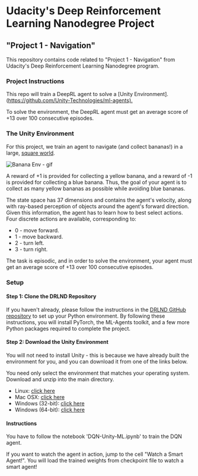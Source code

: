 
# Udacity's Deep Reinforcement Learning Nanodegree Project

## "Project 1 - Navigation"

This repository contains code related to "Project 1 - Navigation" from Udacity's Deep Reinforcement Learning Nanodegree program.

### Project Instructions

This repo will train a DeepRL agent to solve a
[Unity Environment]. (<https://github.com/Unity-Technologies/ml-agents).>

To solve the environment, the DeepRL agent must get an average score of +13 over 100 consecutive episodes.

### The Unity Environment

For this project, we train an agent to navigate (and collect bananas!) in a large,  [square world](https://github.com/Unity-Technologies/ml-agents/blob/master/docs/Learning-Environment-Examples.md#banana-collector).

![Banana Env - gif](./img/banana.gif "Banana Env")

A reward of +1 is provided for collecting a yellow banana, and a reward of -1 is provided for collecting a blue banana. Thus, the goal of your agent is to collect as many yellow bananas as possible while avoiding blue bananas.

The state space has 37 dimensions and contains the agent's velocity, along with ray-based perception of objects around the agent's forward direction. Given this information, the agent has to learn how to best select actions. Four discrete actions are available, corresponding to:

+ 0 - move forward.
+ 1 - move backward.
+ 2 - turn left.
+ 3 - turn right.

The task is episodic, and in order to solve the environment, your agent must get an average score of +13 over 100 consecutive episodes.

### Setup

#### Step 1: Clone the DRLND Repository

If you haven't already, please follow the instructions in the [DRLND GitHub repository](https://github.com/udacity/deep-reinforcement-learning#dependencies) to set up your Python environment. By following these instructions, you will install PyTorch, the ML-Agents toolkit, and a few more Python packages required to complete the project.

#### Step 2: Download the Unity Environment

You will not need to install Unity - this is because we have already built the environment for you, and you can download it from one of the links below. 

You need only select the environment that matches your operating system. Download and unzip into the main directory.

+ Linux: [click here](https://s3-us-west-1.amazonaws.com/udacity-drlnd/P1/Banana/Banana_Linux.zip)
+ Mac OSX: [click here](https://s3-us-west-1.amazonaws.com/udacity-drlnd/P1/Banana/Banana.app.zip)
+ Windows (32-bit): [click here](https://s3-us-west-1.amazonaws.com/udacity-drlnd/P1/Banana/Banana_Windows_x86.zip)
+ Windows (64-bit): [click here](https://s3-us-west-1.amazonaws.com/udacity-drlnd/P1/Banana/Banana_Windows_x86_64.zip)

#### Instructions

You have to follow the notebook 'DQN-Unity-ML.ipynb' to train the DQN agent.

If you want to watch the agent in action, jump to the cell "Watch a Smart Agent!". You will load the trained weights from checkpoint file to watch a smart agent!